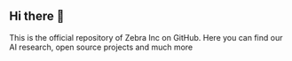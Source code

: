 ## Hi there 👋

This is the official repository of Zebra Inc on GitHub. Here you can find our AI research, open source projects and much more
